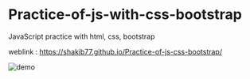 # Practice-of-js-with-css-bootstrap
JavaScript practice with html, css, bootstrap

weblink : https://shakib77.github.io/Practice-of-js-css-bootstrap/

![demo](https://media.giphy.com/media/Rh5HSnww9mtXMaC84y/giphy.gif)
